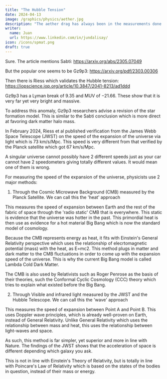 ```yaml
---
title: "The Hubble Tension"
date: 2024-04-13
image: /graphics/physics/aether.jpg
description: "The aether drag has always been in the measurements done by physicists on light"
writer:
  name: Juan
  url: https://www.linkedin.com/in/jundalisay/
icon: /icons/spmat.png
draft: true
---
```



Sure. The article mentions Sabti: https://arxiv.org/abs/2305.07049

But the popular one seems to be Gz9p3: https://arxiv.org/pdf/2303.00306

Then there is Riess which validates the Hubble tension: https://iopscience.iop.org/article/10.3847/2041-8213/ad1ddd

Gz9p3 has a Lyman break of 9.35 and MUV of −21.66. These show that it is very far yet very bright and massive. 

To address this anomaly, Gz9p3 researchers advise a revision of the star formation model. This is similar to the Sabti conclusion which is more direct at favoring dark matter halo mass.  

In February 2024, Riess et al published verification from the James Webb Space Telescope (JWST) on the speed of the expansion of the universe via light which is 73 km/s/Mpc. This speed is very different from that verified by the Planck satellite which got 67 km/s/Mpc. 

A singular universe cannot possibly have 2 different speeds just as your car cannot have 2 speedometers giving totally different values. It would mean one of them is wrong.  

For measuring the speed of the expansion of the universe, physicists use 2 major methods:

1. Through the Cosmic Microwave Background (CMB) measured by the Planck Satellite. We can call this the 'heat' approach

This measures the speed of expansion between Earth and the rest of the fabric of space through the 'radio static' CMB that is everywhere. This static is evidence that the universe was hotter in the past. This primordial heat is then use as evidence for a hot material Big Bang which is now the standard model of cosmology.   

Because the CMB represents energy as heat, it fits with Einstein's General Relativity perspective which uses the relationship of elecrtomagnetic potential (mass) with the heat, as E=mc2. This method plugs in matter and dark matter to the CMB fluctuations in order to come up with the expansion speed of the universe. This is why the current Big Bang model is called Lambda Cold Dark Matter. 

The CMB is also used by Relativists such as Roger Penrose as the basis of their theories, such the Conformal Cyclic Cosmology (CCC) theory which tries to explain what existed before the Big Bang.


2. Through Visible and infrared light measured by the JWST and the Hubble Telescope. We can call this the 'wave' approach

This measures the speed of expansion between Point A and Point B. This uses Doppler wave principles, which is already well-proven on Earth, instead of General Relativity. Unlike General Relativity which uses the relationship between mass and heat, this uses the relationship between light-waves and space. 

As such, this method is far simpler, yet superior and more in line with Nature. The findings of the JWST shows that the acceleration of space is different depending which galaxy you ask. 

This is not in line with Einstein's Theory of Relativity, but is totally in line with Poincare's Law of Relativity which is based on the states of the bodies in question, instead of their mass or energy.
